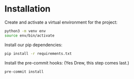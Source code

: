 # Installation

Create and activate a virtual environment for the project:
```sh
python3 -m venv env
source env/bin/activate
```

Install our pip dependencies:
```sh
pip install -r requirements.txt
```

Install the pre-commit hooks: (Yes Drew, this step comes last.)
```sh
pre-commit install
```
